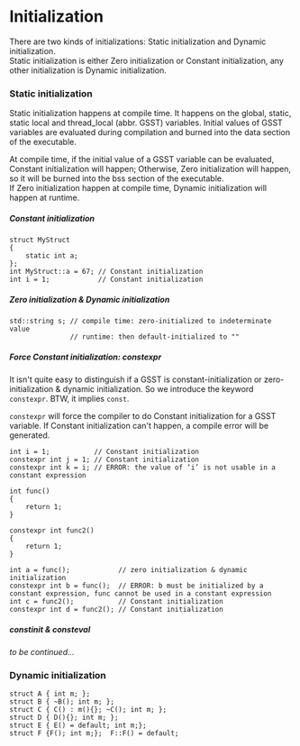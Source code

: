 # Initialization
There are two kinds of initializations: Static initialization and Dynamic initialization.<br>
Static initialization is either Zero initialization or Constant initialization, any other initialization is Dynamic initialization.

### Static initialization
Static initialization happens at compile time. It happens on the global, static, static local and thread_local (abbr. GSST) variables. Initial values of GSST variables are evaluated during compilation and burned into the data section of the executable.

At compile time, if the initial value of a GSST variable can be evaluated, Constant initialization will happen; Otherwise, Zero initialization will happen, so it will be burned into the bss section of the executable.<br>
If Zero initialization happen at compile time, Dynamic initialization will happen at runtime.

##### Constant initialization
```
struct MyStruct
{
    static int a;
};
int MyStruct::a = 67; // Constant initialization
int i = 1;            // Constant initialization
```

##### Zero initialization & Dynamic initialization
```
std::string s; // compile time: zero-initialized to indeterminate value
               // runtime: then default-initialized to ""
```

##### Force Constant initialization: constexpr
It isn't quite easy to distinguish if a GSST is constant-initialization or zero-initialization & dynamic initialization. So we introduce the keyword `constexpr`. BTW, it implies `const`.

`constexpr` will force the compiler to do Constant initialization for a GSST variable. If Constant initialization can't happen, a compile error will be generated.

```
int i = 1;           // Constant initialization
constexpr int j = 1; // Constant initialization
constexpr int k = i; // ERROR: the value of ‘i’ is not usable in a constant expression

int func()
{
    return 1;
}

constexpr int func2()
{
    return 1;
}

int a = func();            // zero initialization & dynamic initialization
constexpr int b = func();  // ERROR: b must be initialized by a constant expression, func cannot be used in a constant expression
int c = func2();           // Constant initialization
constexpr int d = func2(); // Constant initialization
```

##### constinit & consteval
_to be continued..._


### Dynamic initialization





```
struct A { int m; };
struct B { ~B(); int m; };
struct C { C() : m(){}; ~C(); int m; };
struct D { D(){}; int m; };
struct E { E() = default; int m;};  
struct F {F(); int m;};  F::F() = default;
```
